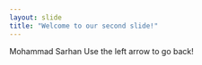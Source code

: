 ```yaml
---
layout: slide
title: "Welcome to our second slide!"
---
```

Mohammad Sarhan
Use the left arrow to go back!

